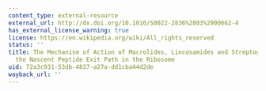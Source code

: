 ```yaml
---
content_type: external-resource
external_url: http://dx.doi.org/10.1016/S0022-2836%2803%2900662-4
has_external_license_warning: true
license: https://en.wikipedia.org/wiki/All_rights_reserved
status: ''
title: The Mechanism of Action of Macrolides, Lincosamides and Streptogramin B Reveals
  the Nascent Peptide Exit Path in the Ribosome
uid: 72a3c931-53db-4837-a27a-dd1cba44d2de
wayback_url: ''
---
```

